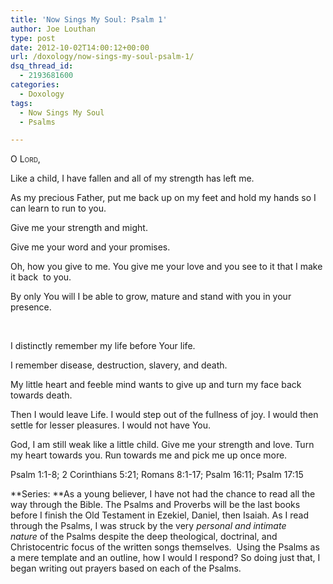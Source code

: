 ```yaml
---
title: 'Now Sings My Soul: Psalm 1'
author: Joe Louthan
type: post
date: 2012-10-02T14:00:12+00:00
url: /doxology/now-sings-my-soul-psalm-1/
dsq_thread_id:
  - 2193681600
categories:
  - Doxology
tags:
  - Now Sings My Soul
  - Psalms

---
```

<div style="font-variant: small-caps;">
  O Lord,
</div>

Like a child, I have fallen and all of my strength has left me.

As my precious Father, put me back up on my feet and hold my hands so I can learn to run to you.

Give me your strength and might.

Give me your word and your promises.

Oh, how you give to me. You give me your love and you see to it that I make it back  to you.

By only You will I be able to grow, mature and stand with you in your presence.

 

I distinctly remember my life before Your life.

I remember disease, destruction, slavery, and death.

My little heart and feeble mind wants to give up and turn my face back towards death.

Then I would leave Life. I would step out of the fullness of joy. I would then settle for lesser pleasures. I would not have You.

God, I am still weak like a little child. Give me your strength and love. Turn my heart towards you. Run towards me and pick me up once more.

Psalm 1:1-8; 2 Corinthians 5:21; Romans 8:1-17; Psalm 16:11; Psalm 17:15

**Series: **As a young believer, I have not had the chance to read all the way through the Bible. The Psalms and Proverbs will be the last books before I finish the Old Testament in Ezekiel, Daniel, then Isaiah. As I read through the Psalms, I was struck by the very _personal and intimate nature_ of the Psalms despite the deep theological, doctrinal, and Christocentric focus of the written songs themselves.  Using the Psalms as a mere template and an outline, how I would I respond? So doing just that, I began writing out prayers based on each of the Psalms.